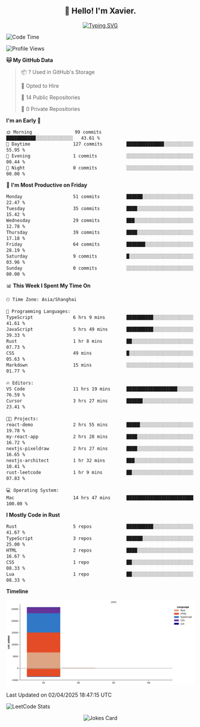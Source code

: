 <h2 align="center">👋 Hello! I'm Xavier.</h2>

<!-- typing svg starts -->
<div align="center">
 <a href="https://git.io/typing-svg"><img src="https://readme-typing-svg.demolab.com?font=Fira+Code&size=16&pause=1000&color=FFFFFFF0&width=435&lines=Fear+is+temporary.+Regret+is+forever." alt="Typing SVG" /></a>
</div>
<!-- typing svg ends -->

<!--START_SECTION:waka-->
![Code Time](http://img.shields.io/badge/Code%20Time-289%20hrs%2019%20mins-blue)

![Profile Views](http://img.shields.io/badge/Profile%20Views-10-blue)

**🐱 My GitHub Data** 

> 📦 ? Used in GitHub's Storage 
 > 
> 💼 Opted to Hire
 > 
> 📜 14 Public Repositories 
 > 
> 🔑 0 Private Repositories 
 > 
**I'm an Early 🐤** 

```text
🌞 Morning                99 commits          ███████████░░░░░░░░░░░░░░   43.61 % 
🌆 Daytime                127 commits         ██████████████░░░░░░░░░░░   55.95 % 
🌃 Evening                1 commits           ░░░░░░░░░░░░░░░░░░░░░░░░░   00.44 % 
🌙 Night                  0 commits           ░░░░░░░░░░░░░░░░░░░░░░░░░   00.00 % 
```
📅 **I'm Most Productive on Friday** 

```text
Monday                   51 commits          ██████░░░░░░░░░░░░░░░░░░░   22.47 % 
Tuesday                  35 commits          ████░░░░░░░░░░░░░░░░░░░░░   15.42 % 
Wednesday                29 commits          ███░░░░░░░░░░░░░░░░░░░░░░   12.78 % 
Thursday                 39 commits          ████░░░░░░░░░░░░░░░░░░░░░   17.18 % 
Friday                   64 commits          ███████░░░░░░░░░░░░░░░░░░   28.19 % 
Saturday                 9 commits           █░░░░░░░░░░░░░░░░░░░░░░░░   03.96 % 
Sunday                   0 commits           ░░░░░░░░░░░░░░░░░░░░░░░░░   00.00 % 
```


📊 **This Week I Spent My Time On** 

```text
🕑︎ Time Zone: Asia/Shanghai

💬 Programming Languages: 
TypeScript               6 hrs 9 mins        ██████████░░░░░░░░░░░░░░░   41.61 % 
JavaScript               5 hrs 49 mins       ██████████░░░░░░░░░░░░░░░   39.33 % 
Rust                     1 hr 8 mins         ██░░░░░░░░░░░░░░░░░░░░░░░   07.73 % 
CSS                      49 mins             █░░░░░░░░░░░░░░░░░░░░░░░░   05.63 % 
Markdown                 15 mins             ░░░░░░░░░░░░░░░░░░░░░░░░░   01.77 % 

🔥 Editors: 
VS Code                  11 hrs 19 mins      ███████████████████░░░░░░   76.59 % 
Cursor                   3 hrs 27 mins       ██████░░░░░░░░░░░░░░░░░░░   23.41 % 

🐱‍💻 Projects: 
react-demo               2 hrs 55 mins       █████░░░░░░░░░░░░░░░░░░░░   19.78 % 
my-react-app             2 hrs 28 mins       ████░░░░░░░░░░░░░░░░░░░░░   16.72 % 
nextjs-pixeldraw         2 hrs 27 mins       ████░░░░░░░░░░░░░░░░░░░░░   16.65 % 
nextjs-architect         1 hr 32 mins        ███░░░░░░░░░░░░░░░░░░░░░░   10.41 % 
rust-leetcode            1 hr 9 mins         ██░░░░░░░░░░░░░░░░░░░░░░░   07.83 % 

💻 Operating System: 
Mac                      14 hrs 47 mins      █████████████████████████   100.00 % 
```

**I Mostly Code in Rust** 

```text
Rust                     5 repos             ██████████░░░░░░░░░░░░░░░   41.67 % 
TypeScript               3 repos             ██████░░░░░░░░░░░░░░░░░░░   25.00 % 
HTML                     2 repos             ████░░░░░░░░░░░░░░░░░░░░░   16.67 % 
CSS                      1 repo              ██░░░░░░░░░░░░░░░░░░░░░░░   08.33 % 
Lua                      1 repo              ██░░░░░░░░░░░░░░░░░░░░░░░   08.33 % 
```



**Timeline**

![Lines of Code chart](https://raw.githubusercontent.com/xavier2code/xavier2code/main/assets/bar_graph.png)


 Last Updated on 02/04/2025 18:47:15 UTC
<!--END_SECTION:waka-->

![LeetCode Stats](https://leetcode-stats.vercel.app/api?username=xavier2code&theme=dark)

<!-- jokes card -->
<div align="center">
 <img src="https://readme-jokes.vercel.app/api?hideBorder" alt="Jokes Card" />
</div>
